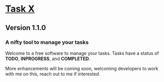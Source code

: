 # [Task X](https://fir-learn-b37a3.web.app/ 'TaskX - a nifty tool to manage your tasks')

## Version 1.1.0

### A nifty tool to manage your tasks

Welcome to a free software to manage your tasks. Tasks have a status of **TODO**, **INPROGRESS**, and **COMPLETED**.

More enhancements will be coming soon, welcoming developers to work with me on this, reach out to me if interested.
